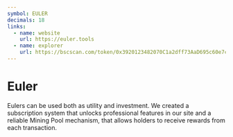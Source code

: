 ```yaml
---
symbol: EULER
decimals: 18
links:
  - name: website
    url: https://euler.tools
  - name: explorer
    url: https://bscscan.com/token/0x3920123482070C1a2dff73AaD695c60e7c6F6862
---
```


# Euler

Eulers can be used both as utility and investment. We created a subscription system that unlocks professional features in our site and a reliable Mining Pool mechanism, that allows holders to receive rewards from each transaction.
